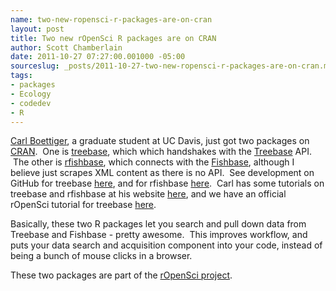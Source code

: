 ```yaml
--- 
name: two-new-ropensci-r-packages-are-on-cran
layout: post
title: Two new rOpenSci R packages are on CRAN
author: Scott Chamberlain
date: 2011-10-27 07:27:00.001000 -05:00
sourceslug: _posts/2011-10-27-two-new-ropensci-r-packages-are-on-cran.md
tags: 
- packages
- Ecology
- codedev
- R
---
```


[Carl Boettiger](http://www.carlboettiger.info/), a graduate student at UC Davis, just got two packages on [CRAN](http://cran.r-project.org/web/packages/available_packages_by_name.html).  One is [treebase](http://cran.r-project.org/web/packages/treebase/index.html), which which handshakes with the [Treebase](http://www.treebase.org/treebase-web/home.html) API.  The other is [rfishbase](http://cran.r-project.org/web/packages/rfishbase/index.html), which connects with the [Fishbase](http://www.fishbase.org/search.php), although I believe just scrapes XML content as there is no API.  See development on GitHub for treebase [here](https://github.com/ropensci/treeBASE), and for rfishbase [here](https://github.com/ropensci/rfishbase).  Carl has some tutorials on treebase and rfishbase at his website [here](http://www.carlboettiger.info/), and we have an official rOpenSci tutorial for treebase [here](http://ropensci.org/tutorials/r-treebase-tutorial/).  
  
Basically, these two R packages let you search and pull down data from Treebase and Fishbase - pretty awesome.  This improves workflow, and puts your data search and acquisition component into your code, instead of being a bunch of mouse clicks in a browser.  
  
These two packages are part of the [rOpenSci project](http://ropensci.org/).
